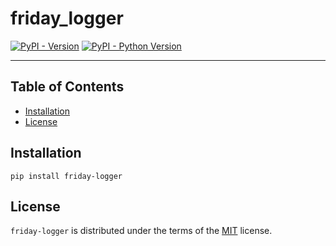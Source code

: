 # friday_logger

[![PyPI - Version](https://img.shields.io/pypi/v/friday-logger.svg)](https://pypi.org/project/friday-logger)
[![PyPI - Python Version](https://img.shields.io/pypi/pyversions/friday-logger.svg)](https://pypi.org/project/friday-logger)

-----

## Table of Contents

- [Installation](#installation)
- [License](#license)

## Installation

```console
pip install friday-logger
```

## License

`friday-logger` is distributed under the terms of the [MIT](https://spdx.org/licenses/MIT.html) license.
